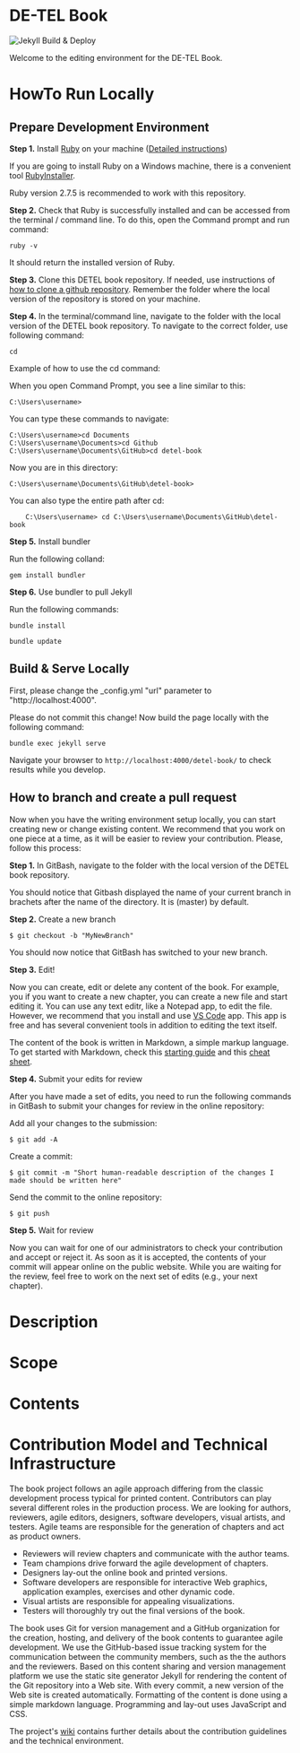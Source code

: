 # DE-TEL Book

![Jekyll Build & Deploy](https://github.com/ea-tel/detel-book/workflows/Jekyll%20Build%20&%20Deploy/badge.svg)

Welcome to the editing environment for the DE-TEL Book.

# HowTo Run Locally

## Prepare Development Environment

__Step 1.__ Install [Ruby](https://www.ruby-lang.org) on your machine ([Detailed instructions](https://jekyllrb.com/docs/installation/))

If you are going to install Ruby on a Windows machine, there is a convenient tool [RubyInstaller](https://rubyinstaller.org/downloads/).

Ruby version 2.7.5 is recommended to work with this repository.

__Step 2.__ Check that Ruby is successfully installed and can be accessed from the terminal / command line.
To do this, open the Command prompt and run command:
   
    ruby -v
   
It should return the installed version of Ruby.

__Step 3.__ Clone this DETEL book repository. If needed, use instructions of [how to clone a github repository](https://docs.github.com/en/repositories/creating-and-managing-repositories/cloning-a-repository). Remember the folder where the local version of the repository is stored on your machine.


__Step 4.__ In the terminal/command line, navigate to the folder with the local version of the DETEL book repository. To navigate to the correct folder, use following command:

    cd

Example of how to use the cd command:

When you open Command Prompt, you see a line similar to this:

    C:\Users\username>

You can type these commands to navigate:
    
    C:\Users\username>cd Documents
    C:\Users\username\Documents>cd Github
    C:\Users\username\Documents\GitHub>cd detel-book

Now you are in this directory:

    C:\Users\username\Documents\GitHub\detel-book>

You can also type the entire path after cd:

        C:\Users\username> cd C:\Users\username\Documents\GitHub\detel-book

__Step 5.__ Install bundler

Run the following colland:

    gem install bundler

__Step 6.__ Use bundler to pull Jekyll

Run the following commands:

    bundle install
    
    bundle update

## Build & Serve Locally

First, please change the _config.yml "url" parameter to "http://localhost:4000".

Please do not commit this change!
Now build the page locally with the following command:

    bundle exec jekyll serve

 Navigate your browser to `http://localhost:4000/detel-book/` to check results while you develop.

## How to branch and create a pull request 

Now when you have the writing environment setup locally, you can start creating new or change existing content. We recommend that you work on one piece at a time, as it will be easier to review your contribution. Please, follow this process:

__Step 1.__ In GitBash, navigate to the folder with the local version of the DETEL book repository.

You should  notice that Gitbash displayed the name of your current branch in brachets after the name of the directory. It is (master) by default.

__Step 2.__ Create a new branch

    $ git checkout -b "MyNewBranch"

You should now notice that GitBash has switched to your new branch.

__Step 3.__ Edit!

Now you can create, edit or delete any content of the book. For example, you if you want to create a new chapter, you can create a new file and start editing it. You can use any text editr, like a Notepad app, to edit the file. However, we recommend that you install and use [VS Code](https://code.visualstudio.com/) app. This app is free and has several convenient tools in addition to editing the text itself.

The content of the book is written in Markdown, a simple markup language. To get started with Markdown, check this [starting guide](https://www.markdownguide.org/getting-started/) and this [cheat sheet](https://www.markdownguide.org/cheat-sheet/).

__Step 4.__ Submit your edits for review

After you have made a set of edits, you need to run the following commands in GitBash to submit your changes for review in the online repository:

Add all your changes to the submission:

    $ git add -A

Create a commit:

    $ git commit -m "Short human-readable description of the changes I made should be written here"

Send the commit to the online repository:

    $ git push

__Step 5.__ Wait for review

Now you can wait for one of our administrators to check your contribution and accept or reject it. As soon as it is accepted, the contents of your commit will appear online on the public website. While you are waiting for the review, feel free to work on the next set of edits (e.g., your next chapter).

# Description



# Scope

# Contents



# Contribution Model and Technical Infrastructure

The book project follows an agile approach differing from the classic development process typical for printed content.
Contributors can play several different roles in the production process.
We are looking for authors, reviewers, agile editors, designers, software developers, visual artists, and testers.
Agile teams are responsible for the generation of chapters and act as product owners. 

* Reviewers will review chapters and communicate with the author teams. 
* Team champions drive forward the agile development of chapters. 
* Designers lay-out the online book and printed versions. 
* Software developers are responsible for interactive Web graphics, application examples, exercises and other dynamic code. 
* Visual artists are responsible for appealing visualizations. 
* Testers will thoroughly try out the final versions of the book.

The book uses Git for version management and a GitHub organization for the creation, hosting, and delivery of the book contents to guarantee agile development.
We use the GitHub-based issue tracking system for the communication between the community members, such as the the authors and the reviewers.
Based on this content sharing and version management platform we use the static site generator Jekyll for rendering the content of the Git repository into a Web site.
With every commit, a new version of the Web site is created automatically.
Formatting of the content is done using a simple markdown language.
Programming and lay-out uses JavaScript and CSS.

The project's [wiki](https://github.com/ea-tel/detel-book/wiki) contains further details about the contribution guidelines and the technical environment.